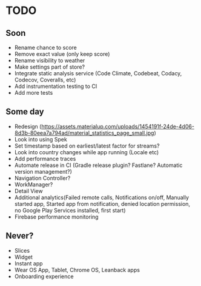# TODO

## Soon
* Rename chance to score
* Remove exact value (only keep score)
* Rename visibility to weather
* Make settings part of store?
* Integrate static analysis service (Code Climate, Codebeat, Codacy, Codecov, Coveralls, etc)
* Add instrumentation testing to CI
* Add more tests

## Some day
* Redesign (https://assets.materialup.com/uploads/1454191f-24de-4d06-8d3b-80eea7a794ad/material_statistics_page_small.jpg)
* Look into using Spek
* Set timestamp based on earliest/latest factor for streams?
* Look into country changes while app running (Locale etc)
* Add performance traces
* Automate release in CI (Gradle release plugin? Fastlane? Automatic version management?)
* Navigation Controller?
* WorkManager?
* Detail View
* Additional analytics(Failed remote calls, Notifications on/off, Manually started app, Started app from notification, denied location permission, no Google Play Services installed, first start)
* Firebase performance monitoring

## Never?
* Slices
* Widget
* Instant app
* Wear OS App, Tablet, Chrome OS, Leanback apps
* Onboarding experience
